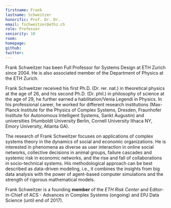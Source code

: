 ```yaml
---
firstname: Frank
lastname: Schweitzer
honorific: Prof. Dr. Dr.
email: fschweitzer@ethz.ch
role: Professor
seniority: 10
room:
homepage:
github:
twitter:
---
```


Frank Schweitzer has been Full Professor for Systems Design at ETH Zurich since 2004. He is also associated member of the Department of Physics at the ETH Zurich.

Frank Schweitzer received his first Ph.D. (Dr. rer. nat.) in theoretical physics at the age of 26, and his second Ph.D. (Dr. phil.) in philosophy of science at the age of 29, he further earned a habilitation/Venia Legendi in Physics. In his professional career, he worked for different research institutions (Max-Planck Institute for the Physics of Complex Systems, Dresden, Fraunhofer Institute for Autonomous Intelligent Systems, Sankt Augustin) and universities (Humboldt University Berlin, Cornell University Ithaca NY, Emory University, Atlanta GA).

The research of Frank Schweitzer focuses on applications of complex systems theory in the dynamics of social and economic organizations.  He is interested in phenomena as diverse as user interaction in online social networks, collective decisions in animal groups, failure cascades and systemic risk in economic networks, and the rise and fall of collaborations in socio-technical systems. His methodological approach can be best described as data-driven modeling, i.e., it combines the insights from big data analysis with the power of agent-based computer simulations and the strength of rigorous mathematical models.

Frank Schweitzer is a founding **member** of the *ETH Risk Center* and Editor-in-Chief of ACS - Advances in Complex Systems (ongoing) and EPJ Data Science (until end of 2017).

